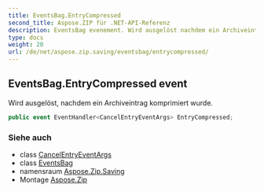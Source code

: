 ```yaml
---
title: EventsBag.EntryCompressed
second_title: Aspose.ZIP für .NET-API-Referenz
description: EventsBag evenement. Wird ausgelöst nachdem ein Archiveintrag komprimiert wurde.
type: docs
weight: 20
url: /de/net/aspose.zip.saving/eventsbag/entrycompressed/
---
```

## EventsBag.EntryCompressed event

Wird ausgelöst, nachdem ein Archiveintrag komprimiert wurde.

```csharp
public event EventHandler<CancelEntryEventArgs> EntryCompressed;
```

### Siehe auch

* class [CancelEntryEventArgs](../../../aspose.zip/cancelentryeventargs/)
* class [EventsBag](../)
* namensraum [Aspose.Zip.Saving](../../eventsbag/)
* Montage [Aspose.Zip](../../../)



